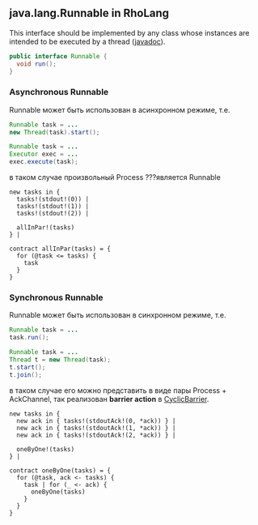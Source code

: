 ## java.lang.Runnable in RhoLang

This interface should be implemented by any class whose instances are intended to be executed by a thread ([javadoc](https://docs.oracle.com/javase/9/docs/api/java/lang/Runnable.html)).
```java
public interface Runnable {
  void run();
}
```

### Asynchronous Runnable
Runnable может быть использован в асинхронном режиме, т.е.
```java
Runnable task = ...
new Thread(task).start();
```
```java
Runnable task = ...
Executor exec = ...
exec.execute(task);
```

в таком случае произвольный Process ???является Runnable
```
new tasks in {
  tasks!(stdout!(0)) |
  tasks!(stdout!(1)) |
  tasks!(stdout!(2)) |
  
  allInPar!(tasks)  
} |

contract allInPar(tasks) = {
  for (@task <= tasks) {
    task 
  }  
}
```

### Synchronous Runnable
Runnable может быть использован в синхронном режиме, т.е.
```java
Runnable task = ...
task.run();
```
```java
Runnable task = ...
Thread t = new Thread(task);
t.start();
t.join();
```

в таком случае его можно представить в виде пары Process + AckChannel, так реализован **barrier action** в [CyclicBarrier](CyclicBarrier.md).
```
new tasks in {
  new ack in { tasks!(stdoutAck!(0, *ack)) } |
  new ack in { tasks!(stdoutAck!(1, *ack)) } |
  new ack in { tasks!(stdoutAck!(2, *ack)) } |
  
  oneByOne!(tasks)
} |
  
contract oneByOne(tasks) = {
  for (@task, ack <- tasks) {
    task | for (_ <- ack) {
      oneByOne(tasks)
    }
  }  
}
```

